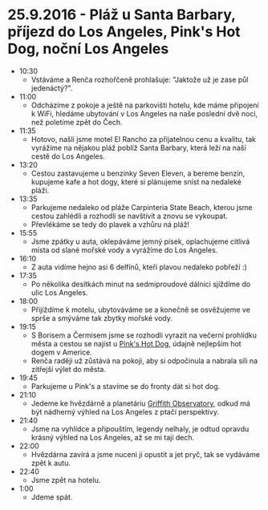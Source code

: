 # 25.9.2016 - Pláž u Santa Barbary, příjezd do Los Angeles, Pink's Hot Dog, noční Los Angeles
   * 10:30
      * Vstáváme a Renča rozhořčeně prohlašuje: "Jaktože už je zase půl jedenáctý?".
   * 11:00
      * Odcházíme z pokoje a ještě na parkovišti hotelu, kde máme připojení k WiFi, hledáme ubytování v Los Angeles na naše poslední dvě noci, než poletíme zpět do Čech.
   * 11:35
      * Hotovo, našli jsme motel El Rancho za přijatelnou cenu a kvalitu, tak vyrážíme na nějakou pláž poblíž Santa Barbary, která leží na naší cestě do Los Angeles.
   * 13:20
      * Cestou zastavujeme u benzinky Seven Eleven, a bereme benzín, kupujeme kafe a hot dogy, které si plánujeme sníst na nedaleké pláži.
   * 13:35
      * Parkujeme nedaleko od pláže Carpinteria State Beach, kterou jsme cestou zahlédli a rozhodli se navštívit a znovu se vykoupat.
      * Převlékáme se tedy do plavek a vzhůru ná pláž!
   * 15:55
      * Jsme zpátky u auta, oklepáváme jemný písek, oplachujeme citlivá místa od slané mořské vody a vyrážíme do Los Angeles.
   * 16:10
      * Z auta vidíme hejno asi 6 delfínů, kteří plavou nedaleko pobřeží :)
   * 17:35
      * Po několika desítkách minut na sedmiproudové dálnici sjíždíme do ulic Los Angeles.
   * 18:00
      * Přijíždíme k motelu, ubytováváme se a konečně se osvěžujeme ve sprše a smýváme tak zbytky mořské vody.
   * 19:15
      * S Borisem a Čermisem jsme se rozhodli vyrazit na večerní prohlídku města a cestou se najíst u [Pink's Hot Dog](http://www.pinkshollywood.com/), údajně nejlepším hot dogem v Americe.
      * Renča raději už zůstává na pokoji, aby si odpočinula a nabrala síli na zítřejší výlet do města.
   * 19:45
      * Parkujeme u Pink's a stavíme se do fronty dát si hot dog.
   * 21:10
      * Jedeme ke hvězdárně a planetáriu [Griffith Observatory](https://en.wikipedia.org/wiki/Griffith_Observatory), odkud má být nádherný výhled na Los Angeles z ptačí perspektivy.
   * 21:40
      * Jsme na vyhlídce a připouštím, legendy nelhaly, je odtud opravdu krásný výhled na Los Angeles, až se mi tají dech.
   * 22:00
      * Hvězdárna zavírá a jsme nuceni ji opustit a jet pryč, tak se vydáváme zpět k autu.
   * 22:40
      * Jsme zpět na hotelu.
   * 1:00
      * Jdeme spát.